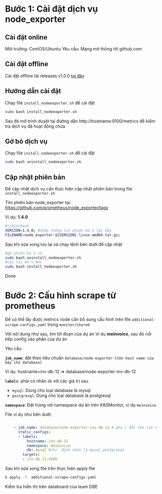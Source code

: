 # Bước 1: Cài đặt dịch vụ node_exporter

## Cài đặt online

Môi trường: CentOS/Ubuntu
Yêu cầu: Mạng mở thông tới github.com

## Cài đặt offline

Cài đặt offline tải releases v1.0.0 [tại đây](https://github.com/mkbyme/shell-scripts/releases/tag/node_exporter_v1.0.0)

## Hướng dẫn cài đặt

Chạy file `install_nodeexporter.sh` để cài đặt

```sh
sudo bash install_nodeexporter.sh
```
Sau đó mở trình duyệt tại đường dẫn http://hostname:9100/metrics để kiểm tra dịch vụ đã hoạt động chưa

## Gỡ bỏ dịch vụ

Chạy file `install_nodeexporter.sh` để cài đặt

```sh
sudo bash uninstall_nodeexporter.sh
```
## Cập nhật phiên bản

Để cập nhật dịch vụ cần thực hiện cập nhật phiên bản trong file `install_nodeexporter.sh`

Tìm phiên bản node_exporter tại: https://github.com/prometheus/node_exporter/tags

Ví dụ: **1.4.0**

```sh
#!/bin/bash
VERSION=1.4.0; #nhập thông tin phiên bản tại đây
FILENAME=node_exporter-${VERSION}.linux-amd64.tar.gz;
```
Sau khi sửa xong lưu lại và chạy lệnh bên dưới để cập nhật

```sh
#gỡ phiên bản cũ
sudo bash uninstall_nodeexporter.sh
#cài lại bản mới
sudo bash install_nodeexporter.sh
```
Done

# Bước 2: Cấu hình scrape từ prometheus

Để có thể lấy được metrics node cần bổ sung cấu hình trên file `additional-scrape-configs.yaml` trong `monitor/shared`

Với nội dung như sau, tìm tới đoạn của dự án
Ví dụ **meinvoice**, sau đó nối tiếp config vào phần của dự án

Yêu cầu:

**`job_name`**: đặt theo tiêu chuẩn `database/node-exporter-[tên host name của máy chủ database]`

Ví dụ: hostname=inv-db-12 => database/node-exporter-inv-db-12

**`labels`**: phải có nhãn `db` với các giá trị sau
- `mysql`: Dùng cho loại database là mysql
- `postgresql`: Dùng cho loại database là postgresql

**`namespace`**: Đặt trùng với namespace dự án trên K8SMonitor, ví dụ `meinvoice`

File ví dụ như bên dưới:

```yaml

    - job_name: database/node-exporter-inv-db-12 # phải đặt tên tiền tố là database
      static_configs:
      - labels:
          hostname: inv-db-12
          namespace: meinvoice
          db: mysql #chỉ định nhãn là mysql,postgresql
        targets:
        - inv-db-12:9100

```

Sau khi sửa xong file trên thực hiện apply file
```sh
k apply -f  additional-scrape-configs.yaml
```

Kiểm tra hiển thị trên databoard của team DBE

